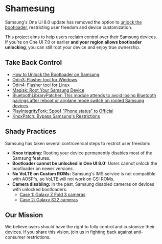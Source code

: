 # Shamesung

Samsung's One UI 8.0 update has removed the option to [unlock the bootloader](https://xdaforums.com/t/bootloader-unlocking-option-removed-from-one-ui-8-0.4751904), restricting user freedom and device customization.

This project aims to help users reclaim control over their Samsung devices. If you're on One UI 7.0 or earlier **and your region allows bootloader unlocking**, you can still root your device and enjoy true ownership.

## Take Back Control

- [How to Unlock the Bootloader on Samsung](https://github.com/melontini/bootloader-unlock-wall-of-shame/blob/main/misc/samsung-unlock.md)
- [Odin3: Flasher tool for Windows](https://xdaforums.com/t/patched-odin-3-13-1.3762572)
- [Odin4: Flasher tool for Linux](https://xdaforums.com/t/official-samsung-odin-v4-1-2-1-dc05e3ea-for-linux.4453423)
- [Magisk: Root Your Samsung Device](https://topjohnwu.github.io/Magisk/install.html#samsung-devices)
- [BluetoothLibraryPatcher: This module attends to avoid losing Bluetooth pairings after reboot or airplane mode switch on rooted Samsung devices](https://github.com/3arthur6/BluetoothLibraryPatcher)
- [PlayIntegrityFork: Spoof "Phone status" to Official](https://github.com/osm0sis/PlayIntegrityFork)
- [KnoxPatch: Bypass Samsung's Restrictions](https://github.com/salvogiangri/KnoxPatch)

## Shady Practices

Samsung has taken several controversial steps to restrict user freedom:

- **Knox tripping:** Rooting your device permanently disables most of the Samsung features.
- **Bootloader cannot be unlocked in One UI 8.0:** Users cannot unlock the bootloader on newer versions.
- **No VoLTE on Custom ROMs:** Samsung's IMS service is not compatible with AOSP's, so VoLTE will not work on GSI ROMs.
- **Camera disabling:** In the past, Samsung disabled cameras on devices with unlocked bootloaders.
  - [Case 1: Galaxy Z Fold 3 cameras](https://www.xda-developers.com/bootloader-unlocking-no-longer-kills-galaxy-z-fold-3-cameras)
  - [Case 2: Galaxy S22 cameras](https://www.xda-developers.com/samsung-galaxy-s22-bootloader-unlock-camera-working)

## Our Mission

We believe users should have the right to fully control and customize their devices. If you share this vision, join us in fighting back against anti-consumer restrictions.
